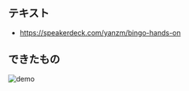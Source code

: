   ## テキスト
  
  - https://speakerdeck.com/yanzm/bingo-hands-on
  
  ## できたもの
  
  ![demo](https://user-images.githubusercontent.com/10087419/58377995-3fac0100-7fc6-11e9-9948-4e376a055af6.gif)
